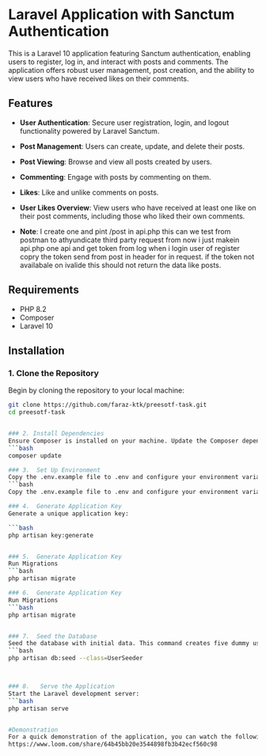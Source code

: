 # Laravel Application with Sanctum Authentication

This is a Laravel 10 application featuring Sanctum authentication, enabling users to register, log in, and interact with posts and comments. The application offers robust user management, post creation, and the ability to view users who have received likes on their comments.

## Features

- **User Authentication**: Secure user registration, login, and logout functionality powered by Laravel Sanctum.
- **Post Management**: Users can create, update, and delete their posts.
- **Post Viewing**: Browse and view all posts created by users.
- **Commenting**: Engage with posts by commenting on them.
- **Likes**: Like and unlike comments on posts.
- **User Likes Overview**: View users who have received at least one like on their post comments, including those who liked their own comments.

- **Note**: I create one and pint /post in api.php this can we test from postman to athyundicate third party request from now i just makein api.php one api and get token from log when i login user of register copry the token send from post in header for in request. if the token not availabale on ivalide this should not return the data like posts.


## Requirements

- PHP 8.2
- Composer
- Laravel 10

## Installation

### 1. Clone the Repository

Begin by cloning the repository to your local machine:

```bash
git clone https://github.com/faraz-ktk/preesotf-task.git
cd preesotf-task


### 2. Install Dependencies
Ensure Composer is installed on your machine. Update the Composer dependencies by running:
```bash
composer update

### 3.  Set Up Environment
Copy the .env.example file to .env and configure your environment variables, such as database credentials:
```bash
Copy the .env.example file to .env and configure your environment variables, such as database credentials:

### 4.  Generate Application Key
Generate a unique application key:

```bash
php artisan key:generate


### 5.  Generate Application Key
Run Migrations
```bash
php artisan migrate

### 6.  Generate Application Key
Run Migrations
```bash
php artisan migrate


### 7.  Seed the Database
Seed the database with initial data. This command creates five dummy users with the password password123@. You can also register additional users through the registration form.
```bash
php artisan db:seed --class=UserSeeder



### 8.   Serve the Application
Start the Laravel development server:
```bash
php artisan serve


#Demonstration
For a quick demonstration of the application, you can watch the following video:
https://www.loom.com/share/64b45bb20e3544898fb3b42ecf560c98






